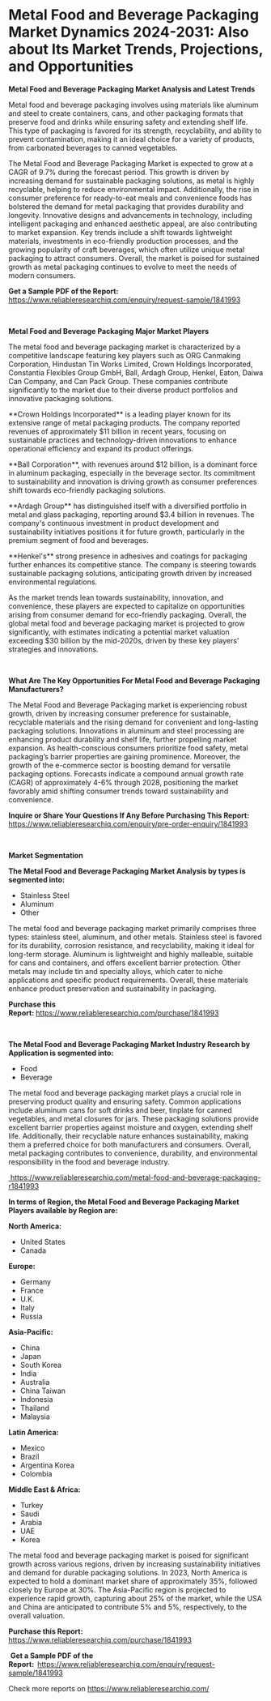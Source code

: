 <p><h1>Metal Food and Beverage Packaging Market Dynamics 2024-2031: Also about Its Market Trends, Projections, and Opportunities</h1></p><p><strong>Metal Food and Beverage Packaging Market Analysis and Latest Trends</strong></p>
<p><p>Metal food and beverage packaging involves using materials like aluminum and steel to create containers, cans, and other packaging formats that preserve food and drinks while ensuring safety and extending shelf life. This type of packaging is favored for its strength, recyclability, and ability to prevent contamination, making it an ideal choice for a variety of products, from carbonated beverages to canned vegetables.</p><p>The Metal Food and Beverage Packaging Market is expected to grow at a CAGR of 9.7% during the forecast period. This growth is driven by increasing demand for sustainable packaging solutions, as metal is highly recyclable, helping to reduce environmental impact. Additionally, the rise in consumer preference for ready-to-eat meals and convenience foods has bolstered the demand for metal packaging that provides durability and longevity. Innovative designs and advancements in technology, including intelligent packaging and enhanced aesthetic appeal, are also contributing to market expansion. Key trends include a shift towards lightweight materials, investments in eco-friendly production processes, and the growing popularity of craft beverages, which often utilize unique metal packaging to attract consumers. Overall, the market is poised for sustained growth as metal packaging continues to evolve to meet the needs of modern consumers.</p></p>
<p><strong>Get a Sample PDF of the Report:&nbsp;</strong> <a href="https://www.reliableresearchiq.com/enquiry/request-sample/1841993?utm_campaign=1123&utm_medium=2&utm_source=Github&utm_content=ia&utm_term=31122024&utm_id=metal-food-and-beverage-packaging">https://www.reliableresearchiq.com/enquiry/request-sample/1841993</a></p>
<p>&nbsp;</p>
<p><strong>Metal Food and Beverage Packaging Major Market Players</strong></p>
<p><p>The metal food and beverage packaging market is characterized by a competitive landscape featuring key players such as ORG Canmaking Corporation, Hindustan Tin Works Limited, Crown Holdings Incorporated, Constantia Flexibles Group GmbH, Ball, Ardagh Group, Henkel, Eaton, Daiwa Can Company, and Can Pack Group. These companies contribute significantly to the market due to their diverse product portfolios and innovative packaging solutions.</p><p>**Crown Holdings Incorporated** is a leading player known for its extensive range of metal packaging products. The company reported revenues of approximately $11 billion in recent years, focusing on sustainable practices and technology-driven innovations to enhance operational efficiency and expand its product offerings.</p><p>**Ball Corporation**, with revenues around $12 billion, is a dominant force in aluminum packaging, especially in the beverage sector. Its commitment to sustainability and innovation is driving growth as consumer preferences shift towards eco-friendly packaging solutions.</p><p>**Ardagh Group** has distinguished itself with a diversified portfolio in metal and glass packaging, reporting around $3.4 billion in revenues. The company's continuous investment in product development and sustainability initiatives positions it for future growth, particularly in the premium segment of food and beverages.</p><p>**Henkel's** strong presence in adhesives and coatings for packaging further enhances its competitive stance. The company is steering towards sustainable packaging solutions, anticipating growth driven by increased environmental regulations.</p><p>As the market trends lean towards sustainability, innovation, and convenience, these players are expected to capitalize on opportunities arising from consumer demand for eco-friendly packaging. Overall, the global metal food and beverage packaging market is projected to grow significantly, with estimates indicating a potential market valuation exceeding $30 billion by the mid-2020s, driven by these key players' strategies and innovations.</p></p>
<p>&nbsp;</p>
<p><strong>What Are The Key Opportunities For Metal Food and Beverage Packaging Manufacturers?</strong></p>
<p><p>The Metal Food and Beverage Packaging market is experiencing robust growth, driven by increasing consumer preference for sustainable, recyclable materials and the rising demand for convenient and long-lasting packaging solutions. Innovations in aluminum and steel processing are enhancing product durability and shelf life, further propelling market expansion. As health-conscious consumers prioritize food safety, metal packaging’s barrier properties are gaining prominence. Moreover, the growth of the e-commerce sector is boosting demand for versatile packaging options. Forecasts indicate a compound annual growth rate (CAGR) of approximately 4-6% through 2028, positioning the market favorably amid shifting consumer trends toward sustainability and convenience.</p></p>
<p><strong>Inquire or Share Your Questions If Any Before Purchasing This Report:</strong> <a href="https://www.reliableresearchiq.com/enquiry/pre-order-enquiry/1841993?utm_campaign=1123&utm_medium=2&utm_source=Github&utm_content=ia&utm_term=31122024&utm_id=metal-food-and-beverage-packaging">https://www.reliableresearchiq.com/enquiry/pre-order-enquiry/1841993</a></p>
<p>&nbsp;</p>
<p><strong>Market Segmentation</strong></p>
<p><strong>The Metal Food and Beverage Packaging Market Analysis by types is segmented into:</strong></p>
<p><ul><li>Stainless Steel</li><li>Aluminum</li><li>Other</li></ul></p>
<p><p>The metal food and beverage packaging market primarily comprises three types: stainless steel, aluminum, and other metals. Stainless steel is favored for its durability, corrosion resistance, and recyclability, making it ideal for long-term storage. Aluminum is lightweight and highly malleable, suitable for cans and containers, and offers excellent barrier protection. Other metals may include tin and specialty alloys, which cater to niche applications and specific product requirements. Overall, these materials enhance product preservation and sustainability in packaging.</p></p>
<p><strong>Purchase this Report:&nbsp;</strong><a href="https://www.reliableresearchiq.com/purchase/1841993?utm_campaign=1123&utm_medium=2&utm_source=Github&utm_content=ia&utm_term=31122024&utm_id=metal-food-and-beverage-packaging">https://www.reliableresearchiq.com/purchase/1841993</a></p>
<p>&nbsp;</p>
<p><strong>The Metal Food and Beverage Packaging Market Industry Research by Application is segmented into:</strong></p>
<p><ul><li>Food</li><li>Beverage</li></ul></p>
<p><p>The metal food and beverage packaging market plays a crucial role in preserving product quality and ensuring safety. Common applications include aluminum cans for soft drinks and beer, tinplate for canned vegetables, and metal closures for jars. These packaging solutions provide excellent barrier properties against moisture and oxygen, extending shelf life. Additionally, their recyclable nature enhances sustainability, making them a preferred choice for both manufacturers and consumers. Overall, metal packaging contributes to convenience, durability, and environmental responsibility in the food and beverage industry.</p></p>
<p><a href="https://www.reliableresearchiq.com/metal-food-and-beverage-packaging-r1841993?utm_campaign=1123&utm_medium=2&utm_source=Github&utm_content=ia&utm_term=31122024&utm_id=metal-food-and-beverage-packaging">&nbsp;https://www.reliableresearchiq.com/metal-food-and-beverage-packaging-r1841993</a></p>
<p><strong>In terms of Region, the Metal Food and Beverage Packaging Market Players available by Region are:</strong></p>
<p>
    <p> <strong> North America: </strong>
        <ul>
            <li>United States</li>
            <li>Canada</li>
        </ul>
        </p> 
    <p> <strong> Europe: </strong>
        <ul>
            <li>Germany</li>
            <li>France</li>
            <li>U.K.</li>
            <li>Italy</li>
            <li>Russia</li>
        </ul>
        </p> 
    <p> <strong> Asia-Pacific: </strong>
        <ul>
            <li>China</li>
            <li>Japan</li>
            <li>South Korea</li>
            <li>India</li>
            <li>Australia</li>
            <li>China Taiwan</li>
            <li>Indonesia</li>
            <li>Thailand</li>
            <li>Malaysia</li>
        </ul>
        </p> 
    <p> <strong> Latin America: </strong>
        <ul>
            <li>Mexico</li>
            <li>Brazil</li>
            <li>Argentina Korea</li>
            <li>Colombia</li>
        </ul>
        </p> 
    <p> <strong> Middle East & Africa: </strong>
        <ul>
            <li>Turkey</li>
            <li>Saudi</li>
            <li>Arabia</li>
            <li>UAE</li>
            <li>Korea</li>
        </ul>
    </p>
    </p>
<p><p>The metal food and beverage packaging market is poised for significant growth across various regions, driven by increasing sustainability initiatives and demand for durable packaging solutions. In 2023, North America is expected to hold a dominant market share of approximately 35%, followed closely by Europe at 30%. The Asia-Pacific region is projected to experience rapid growth, capturing about 25% of the market, while the USA and China are anticipated to contribute 5% and 5%, respectively, to the overall valuation.</p></p>
<p><strong>Purchase this Report: </strong><a href="https://www.reliableresearchiq.com/purchase/1841993?utm_campaign=1123&utm_medium=2&utm_source=Github&utm_content=ia&utm_term=31122024&utm_id=metal-food-and-beverage-packaging">https://www.reliableresearchiq.com/purchase/1841993</a></p>
<p>&nbsp;<strong>Get a Sample PDF of the Report:&nbsp;&nbsp;</strong><a href="https://www.reliableresearchiq.com/enquiry/request-sample/1841993?utm_campaign=1123&utm_medium=2&utm_source=Github&utm_content=ia&utm_term=31122024&utm_id=metal-food-and-beverage-packaging">https://www.reliableresearchiq.com/enquiry/request-sample/1841993</a></p>
<p><strong></strong></p>
<p>Check more reports on <a href="https://www.reliableresearchiq.com/?utm_campaign=1123&utm_medium=2&utm_source=Github&utm_content=ia&utm_term=31122024&utm_id=metal-food-and-beverage-packaging">https://www.reliableresearchiq.com/</a></p>